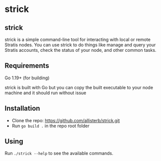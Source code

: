 # strick

## strick
strick is a simple command-line tool for interacting with local or remote Stratis nodes. You can use strick to do things like manage and query your Stratis accounts, check the status of your node, and other common tasks. 

## Requirements
Go 1.19+ (for building)

strick is built with Go but you can copy the built executable to your node machine and it should run without issue

## Installation
* Clone the repo: https://github.com/allisterb/strick.git
* Run `go build .` in the repo root folder

## Using
Run `./strick --help` to see the available commands.
